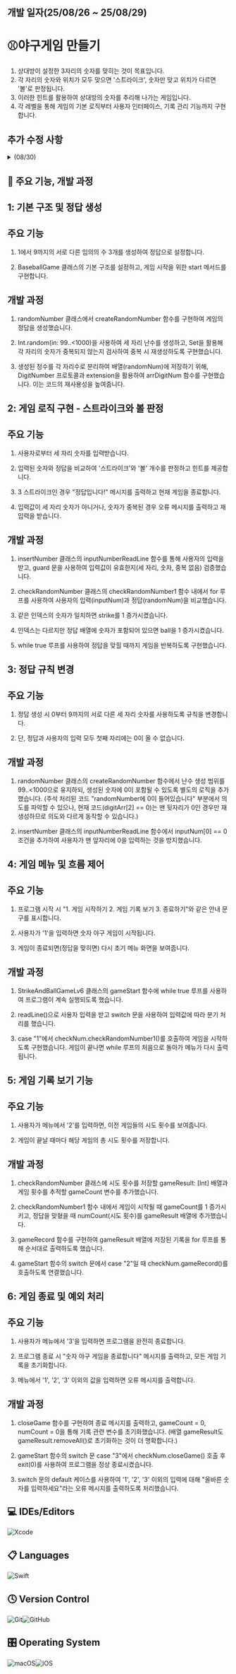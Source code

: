 ## 개발 일자(25/08/26 ~ 25/08/29)
# ⚾️야구게임 만들기<br />
1. 상대방이 설정한 3자리의 숫자를 맞히는 것이 목표입니다.<br />
1. 각 자리의 숫자와 위치가 모두 맞으면 '스트라이크', 숫자만 맞고 위치가 다르면 '볼'로 판정됩니다. <br />
1. 이러한 힌트를 활용하여 상대방의 숫자를 추리해 나가는 게임입니다.<br />
1. 각 레벨을 통해 게임의 기본 로직부터 사용자 인터페이스, 기록 관리 기능까지 구현합니다.
## 추가 수정 사항
<details><summary>(08/30)</summary> 

### 1. class randomNumber 랜덤으로 3자리 숫자 생성 방식 개선
#### 개선 이유! 이 게임은 같은 숫자를 생성할 수 없으므로 기존의 제약 코드보다 간결하고 직관적이게 작성
#### 이로 인해 기존의 3자리 숫자를 digit하는 함수도 사용하지 않아 간결하게 생성 가능
```
let randomNumber = Int.random(in: 99..<1000)
        // 만약 중복된 숫자가 들어있다면 재생성
        let dupRandomNumber = Set(randomNumber1)
        if dupRandomNumber.count != 3{
            //print("randomNumber에 겹치는 숫자 생성오류 재생성")
            return createRandomNumber()
        }
======> var numbers1 = [0,1,2,3,4,5,6,7,8,9]
        numbers1.shuffle()
        let randomNumber1 = Array(numbers1.prefix(3))
```
### 2. protocol DigitNumber 제거
#### 개선 이유! 기존의 class insertNumber, randomNumber 2가지의 클래스에서 사용하였는데 randomNumber에서 사용하지 않으니 존재 이유를 못찾음! 기존 함수는 insertNumber에 개별 추가
```
inputNum = String(number).compactMap { $0.wholeNumberValue }
```
</details>

## 🚀 주요 기능, 개발 과정<br />
## 1: 기본 구조 및 정답 생성
## 주요 기능
1. 1에서 9까지의 서로 다른 임의의 수 3개를 생성하여 정답으로 설정합니다.<br />

1. BaseballGame 클래스의 기본 구조를 설정하고, 게임 시작을 위한 start 메서드를 구현합니다.<br />
## 개발 과정
1. randomNumber 클래스에서 createRandomNumber 함수를 구현하여 게임의 정답을 생성했습니다.<br />

1. Int.random(in: 99..<1000)을 사용하여 세 자리 난수를 생성하고, Set을 활용해 각 자리의 숫자가 중복되지 않는지 검사하여 중복 시 재생성하도록 구현했습니다.<br />

1. 생성된 정수를 각 자리수로 분리하여 배열(randomNum)에 저장하기 위해, DigitNumber 프로토콜과 extension을 활용하여 arrDigitNum 함수를 구현했습니다. 이는 코드의 재사용성을 높여줍니다.<br />

## 2: 게임 로직 구현 - 스트라이크와 볼 판정
## 주요 기능
1. 사용자로부터 세 자리 숫자를 입력받습니다.<br />

1. 입력된 숫자와 정답을 비교하여 '스트라이크'와 '볼' 개수를 판정하고 힌트를 제공합니다.<br />

1. 3 스트라이크인 경우 "정답입니다!" 메시지를 출력하고 현재 게임을 종료합니다.<br />

1. 입력값이 세 자리 숫자가 아니거나, 숫자가 중복된 경우 오류 메시지를 출력하고 재입력을 받습니다.<br />
## 개발 과정
1. insertNumber 클래스의 inputNumberReadLine 함수를 통해 사용자의 입력을 받고, guard 문을 사용하여 입력값이 유효한지(세 자리, 숫자, 중복 없음) 검증했습니다.<br />

1. checkRandomNumber 클래스의 checkRandomNumber1 함수 내에서 for 루프를 사용하여 사용자의 입력(inputNum)과 정답(randomNum)을 비교했습니다.<br />

1. 같은 인덱스의 숫자가 일치하면 strike를 1 증가시켰습니다.<br />

1. 인덱스는 다르지만 정답 배열에 숫자가 포함되어 있으면 ball을 1 증가시켰습니다.<br />

1. while true 루프를 사용하여 정답을 맞힐 때까지 게임을 반복하도록 구현했습니다.<br />

## 3: 정답 규칙 변경
## 주요 기능
1. 정답 생성 시 0부터 9까지의 서로 다른 세 자리 숫자를 사용하도록 규칙을 변경합니다.<br />

1. 단, 정답과 사용자의 입력 모두 첫째 자리에는 0이 올 수 없습니다.<br />
## 개발 과정
1. randomNumber 클래스의 createRandomNumber 함수에서 난수 생성 범위를 99..<1000으로 유지하되, 생성된 숫자에 0이 포함될 수 있도록 별도의 로직을 추가했습니다. (주석 처리된 코드 "randomNumber에 0이 들어있습니다" 부분에서 의도를 파악할 수 있으나, 현재 코드(digitArr[2] == 0)는 맨 뒷자리가 0인 경우만 재생성하므로 의도와 다르게 동작할 수 있습니다.)<br />

1. insertNumber 클래스의 inputNumberReadLine 함수에서 inputNum[0] == 0 조건을 추가하여 사용자가 맨 앞자리에 0을 입력하는 것을 방지했습니다.<br />

## 4: 게임 메뉴 및 흐름 제어
## 주요 기능
1. 프로그램 시작 시 "1. 게임 시작하기 2. 게임 기록 보기 3. 종료하기"와 같은 안내 문구를 표시합니다.<br />

1. 사용자가 '1'을 입력하면 숫자 야구 게임이 시작됩니다.<br />

1. 게임이 종료되면(정답을 맞히면) 다시 초기 메뉴 화면을 보여줍니다.<br />
## 개발 과정
1. StrikeAndBallGameLv6 클래스의 gameStart 함수에 while true 루프를 사용하여 프로그램이 계속 실행되도록 했습니다.<br />

1. readLine()으로 사용자 입력을 받고 switch 문을 사용하여 입력값에 따라 분기 처리를 했습니다.<br />

1. case "1"에서 checkNum.checkRandomNumber1()를 호출하여 게임을 시작하도록 구현했습니다. 게임이 끝나면 while 루프의 처음으로 돌아가 메뉴가 다시 출력됩니다.<br />

## 5: 게임 기록 보기 기능
## 주요 기능
1. 사용자가 메뉴에서 '2'를 입력하면, 이전 게임들의 시도 횟수를 보여줍니다.<br />

1. 게임이 끝날 때마다 해당 게임의 총 시도 횟수를 저장합니다.<br />
## 개발 과정
1. checkRandomNumber 클래스에 시도 횟수를 저장할 gameResult: [Int] 배열과 게임 횟수를 추적할 gameCount 변수를 추가했습니다.<br />

1. checkRandomNumber1 함수 내에서 게임이 시작될 때 gameCount를 1 증가시키고, 정답을 맞혔을 때 numCount(시도 횟수)를 gameResult 배열에 추가했습니다.<br />

1. gameRecord 함수를 구현하여 gameResult 배열에 저장된 기록을 for 루프를 통해 순서대로 출력하도록 했습니다.<br />

1. gameStart 함수의 switch 문에서 case "2"일 때 checkNum.gameRecord()를 호출하도록 연결했습니다.<br />

## 6: 게임 종료 및 예외 처리
## 주요 기능
1. 사용자가 메뉴에서 '3'을 입력하면 프로그램을 완전히 종료합니다.<br />

1. 프로그램 종료 시 "숫자 야구 게임을 종료합니다" 메시지를 출력하고, 모든 게임 기록을 초기화합니다.<br />

1. 메뉴에서 '1', '2', '3' 이외의 값을 입력하면 오류 메시지를 출력합니다.<br />
## 개발 과정
1. closeGame 함수를 구현하여 종료 메시지를 출력하고, gameCount = 0, numCount = 0을 통해 기록 관련 변수를 초기화했습니다. (배열 gameResult도 gameResult.removeAll()로 초기화하는 것이 더 명확합니다.)<br />

1. gameStart 함수의 switch 문 case "3"에서 checkNum.closeGame() 호출 후 exit(0)를 사용하여 프로그램을 정상 종료시켰습니다.<br />

1. switch 문의 default 케이스를 사용하여 '1', '2', '3' 이외의 입력에 대해 "올바른 숫자를 입력하세요"라는 오류 메시지를 출력하도록 처리했습니다.<br />



  
## 💻 IDEs/Editors<br />
![Xcode](https://img.shields.io/badge/Xcode-007ACC?style=for-the-badge&logo=Xcode&logoColor=white)<br />
## 📋 Languages<br />
![Swift](https://img.shields.io/badge/swift-F54A2A?style=for-the-badge&logo=swift&logoColor=white)<br />
## 🕓 Version Control<br />
![Git](https://img.shields.io/badge/git-%23F05033.svg?style=for-the-badge&logo=git&logoColor=white)![GitHub](https://img.shields.io/badge/github-%23121011.svg?style=for-the-badge&logo=github&logoColor=white)<br />
## 🎛️ Operating System<br />
![macOS](https://img.shields.io/badge/mac%20os-000000?style=for-the-badge&logo=macos&logoColor=F0F0F0)![iOS](https://img.shields.io/badge/iOS-000000?style=for-the-badge&logo=ios&logoColor=white)<br />
